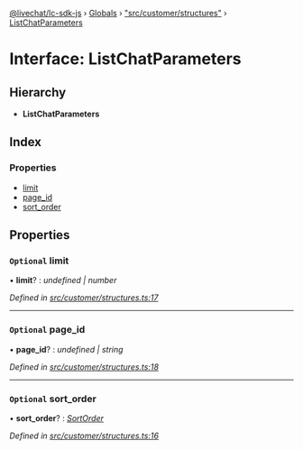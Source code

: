[@livechat/lc-sdk-js](../README.md) › [Globals](../globals.md) › ["src/customer/structures"](../modules/_src_customer_structures_.md) › [ListChatParameters](_src_customer_structures_.listchatparameters.md)

# Interface: ListChatParameters

## Hierarchy

* **ListChatParameters**

## Index

### Properties

* [limit](_src_customer_structures_.listchatparameters.md#optional-limit)
* [page_id](_src_customer_structures_.listchatparameters.md#optional-page_id)
* [sort_order](_src_customer_structures_.listchatparameters.md#optional-sort_order)

## Properties

### `Optional` limit

• **limit**? : *undefined | number*

*Defined in [src/customer/structures.ts:17](https://github.com/livechat/lc-sdk-js/blob/e25bbbb/src/customer/structures.ts#L17)*

___

### `Optional` page_id

• **page_id**? : *undefined | string*

*Defined in [src/customer/structures.ts:18](https://github.com/livechat/lc-sdk-js/blob/e25bbbb/src/customer/structures.ts#L18)*

___

### `Optional` sort_order

• **sort_order**? : *[SortOrder](../enums/_src_objects_index_.sortorder.md)*

*Defined in [src/customer/structures.ts:16](https://github.com/livechat/lc-sdk-js/blob/e25bbbb/src/customer/structures.ts#L16)*
